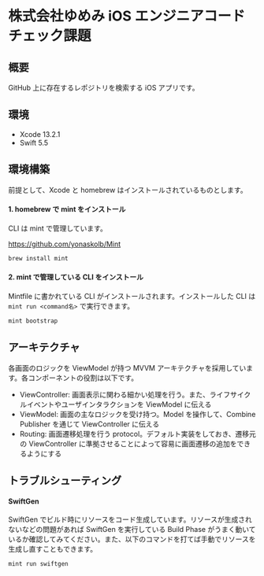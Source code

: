 # 株式会社ゆめみ iOS エンジニアコードチェック課題

## 概要

GitHub 上に存在するレポジトリを検索する iOS アプリです。

## 環境

- Xcode 13.2.1
- Swift 5.5

## 環境構築

前提として、Xcode と homebrew はインストールされているものとします。

#### 1. homebrew で mint をインストール

CLI は mint で管理しています。

https://github.com/yonaskolb/Mint

```sh
brew install mint
```

#### 2. mint で管理している CLI をインストール

Mintfile に書かれている CLI がインストールされます。インストールした CLI は `mint run <command名>` で実行できます。

```sh
mint bootstrap
```

## アーキテクチャ

各画面のロジックを ViewModel が持つ MVVM アーキテクチャを採用しています。各コンポーネントの役割は以下です。

- ViewController: 画面表示に関わる細かい処理を行う。また、ライフサイクルイベントやユーザインタラクションを ViewModel に伝える
- ViewModel: 画面の主なロジックを受け持つ。Model を操作して、Combine Publisher を通じて ViewController に伝える
- Routing: 画面遷移処理を行う protocol。デフォルト実装をしておき、遷移元の ViewController に準拠させることによって容易に画面遷移の追加をできるようにする

## トラブルシューティング

#### SwiftGen

SwiftGen でビルド時にリソースをコード生成しています。リソースが生成されないなどの問題があれば SwiftGen を実行している Build Phase がうまく動いているか確認してみてください。また、以下のコマンドを打てば手動でリソースを生成し直すこともできます。

```sh
mint run swiftgen
```
